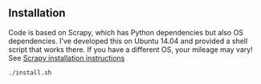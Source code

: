 Installation
------------
Code is based on Scrapy, which has Python dependencies but also OS dependencies.
I've developed this on Ubuntu 14.04 and provided a shell script that works there.
If you have a different OS, your mileage may vary!
See [Scrapy installation instructions](https://doc.scrapy.org/en/latest/intro/install.html)
```
./install.sh
```
